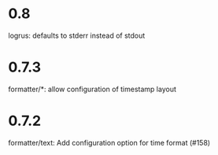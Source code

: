 # 0.8

logrus: defaults to stderr instead of stdout

# 0.7.3

formatter/\*: allow configuration of timestamp layout

# 0.7.2

formatter/text: Add configuration option for time format (#158)
